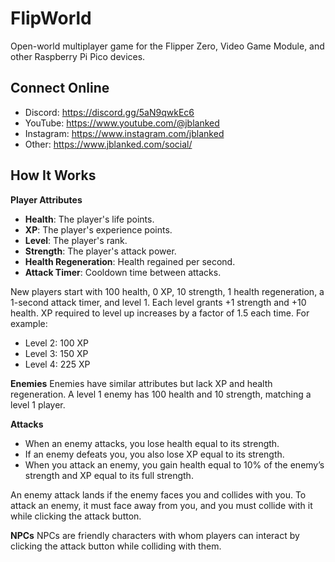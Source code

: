 # FlipWorld
Open-world multiplayer game for the Flipper Zero, Video Game Module, and other Raspberry Pi Pico devices.

## Connect Online
- Discord: https://discord.gg/5aN9qwkEc6  
- YouTube: https://www.youtube.com/@jblanked  
- Instagram: https://www.instagram.com/jblanked  
- Other: https://www.jblanked.com/social/

## How It Works

**Player Attributes**
- **Health**: The player's life points.  
- **XP**: The player's experience points.  
- **Level**: The player's rank.  
- **Strength**: The player's attack power.  
- **Health Regeneration**: Health regained per second.  
- **Attack Timer**: Cooldown time between attacks.

New players start with 100 health, 0 XP, 10 strength, 1 health regeneration, a 1-second attack timer, and level 1. Each level grants +1 strength and +10 health. XP required to level up increases by a factor of 1.5 each time. For example:
- Level 2: 100 XP  
- Level 3: 150 XP  
- Level 4: 225 XP  

**Enemies**
Enemies have similar attributes but lack XP and health regeneration. A level 1 enemy has 100 health and 10 strength, matching a level 1 player.

**Attacks**
- When an enemy attacks, you lose health equal to its strength.  
- If an enemy defeats you, you also lose XP equal to its strength.  
- When you attack an enemy, you gain health equal to 10% of the enemy’s strength and XP equal to its full strength.

An enemy attack lands if the enemy faces you and collides with you. To attack an enemy, it must face away from you, and you must collide with it while clicking the attack button.

**NPCs**
NPCs are friendly characters with whom players can interact by clicking the attack button while colliding with them.
